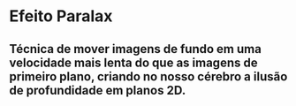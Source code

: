 <h1>Efeito Paralax</h1>
<h2>Técnica de mover imagens de fundo em uma velocidade mais lenta do que as imagens de primeiro plano, criando no nosso cérebro a ilusão de profundidade em planos 2D.<h2>
